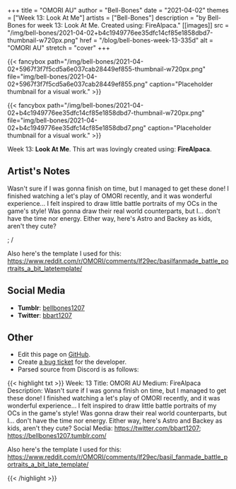 +++
title =       "OMORI AU"
author =      "Bell-Bones"
date =        "2021-04-02"
themes =      ["Week 13: Look At Me"]
artists =     ["Bell-Bones"]
description = "by Bell-Bones for week 13: Look At Me. Created using: FireAlpaca."
[[images]]
              src = "/img/bell-bones/2021-04-02+b4c1949776ee35dfc14cf85e1858dbd7-thumbnail-w720px.png"
              href = "/blog/bell-bones-week-13-335d"
              alt = "OMORI AU"
              stretch = "cover"
+++


{{< fancybox path="/img/bell-bones/2021-04-02+5967f3f7f5cd5a6e037cab28449ef855-thumbnail-w720px.png" file="img/bell-bones/2021-04-02+5967f3f7f5cd5a6e037cab28449ef855.png" caption="Placeholder thumbnail for a visual work." >}}

{{< fancybox path="/img/bell-bones/2021-04-02+b4c1949776ee35dfc14cf85e1858dbd7-thumbnail-w720px.png" file="img/bell-bones/2021-04-02+b4c1949776ee35dfc14cf85e1858dbd7.png" caption="Placeholder thumbnail for a visual work." >}}


Week 13: **Look At Me**. This art was lovingly created using: **FireAlpaca**.

## Artist's Notes

Wasn't sure if I was gonna finish on time, but I managed to get these done! I finished watching a let's play of OMORI recently, and it was wonderful experience... I felt inspired to draw little battle portraits of my OCs in the game's style! Was gonna draw their real world counterparts, but I... don't have the time nor energy. Either way, here's Astro and Backey as kids, aren't they cute?

; /

Also here's the template I used for this: https://www.reddit.com/r/OMORI/comments/lf29ec/basilfanmade_battle_portraits_a_bit_latetemplate/

## Social Media

- **Tumblr**: <a href='https://bellbones1207.tumblr.com' target='_blank'>bellbones1207</a>
- **Twitter**: <a href='https://twitter.com/bbart1207' target='_blank'>bbart1207</a>

## Other

- Edit this page on [GitHub](https://github.com/teaminkling/web-refresh/edit/main/content/blog/bell-bones-week-13-335d.md).
- Create [a bug ticket](https://github.com/teaminkling/web-refresh/issues/new?assignees=&labels=bug&template=problem-report.md&title=) for the developer.
- Parsed source from Discord is as follows:

{{< highlight txt >}}
Week: 13
Title: OMORI AU
Medium: FireAlpaca
Description: Wasn't sure if I was gonna finish on time, but I managed to get these done! I finished watching a let's play of OMORI recently, and it was wonderful experience... I felt inspired to draw little battle portraits of my OCs in the game's style! Was gonna draw their real world counterparts, but I... don't have the time nor energy. Either way, here's Astro and Backey as kids, aren't they cute?
Social Media: https://twitter.com/bbart1207; https://bellbones1207.tumblr.com/

Also here's the template I used for this: https://www.reddit.com/r/OMORI/comments/lf29ec/basil_fanmade_battle_portraits_a_bit_late_template/


{{< /highlight >}}